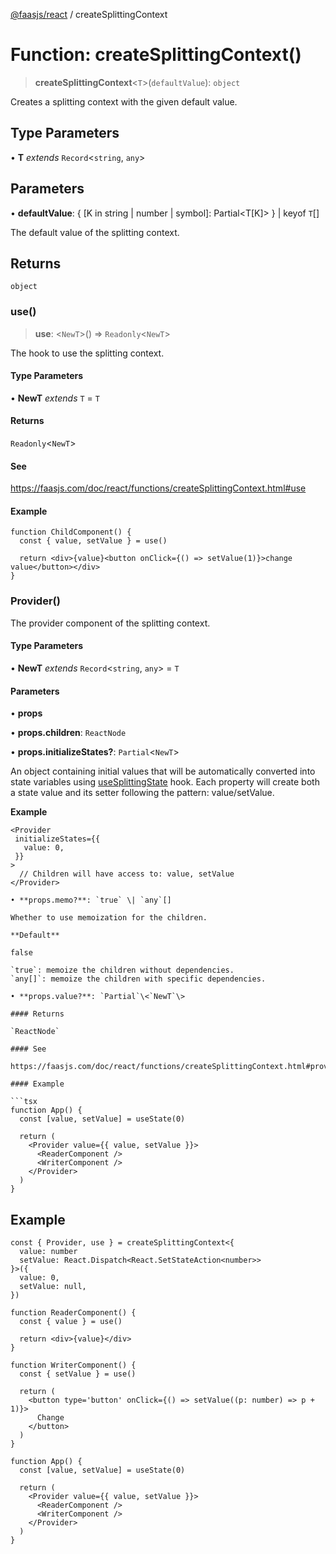 [@faasjs/react](../README.md) / createSplittingContext

# Function: createSplittingContext()

> **createSplittingContext**\<`T`\>(`defaultValue`): `object`

Creates a splitting context with the given default value.

## Type Parameters

• **T** *extends* `Record`\<`string`, `any`\>

## Parameters

• **defaultValue**: \{ \[K in string \| number \| symbol\]: Partial\<T\[K\]\> \} \| keyof `T`[]

The default value of the splitting context.

## Returns

`object`

### use()

> **use**: \<`NewT`\>() => `Readonly`\<`NewT`\>

The hook to use the splitting context.

#### Type Parameters

• **NewT** *extends* `T` = `T`

#### Returns

`Readonly`\<`NewT`\>

#### See

https://faasjs.com/doc/react/functions/createSplittingContext.html#use

#### Example

```tsx
function ChildComponent() {
  const { value, setValue } = use()

  return <div>{value}<button onClick={() => setValue(1)}>change value</button></div>
}
```

### Provider()

The provider component of the splitting context.

#### Type Parameters

• **NewT** *extends* `Record`\<`string`, `any`\> = `T`

#### Parameters

• **props**

• **props.children**: `ReactNode`

• **props.initializeStates?**: `Partial`\<`NewT`\>

An object containing initial values that will be automatically converted into state variables using [useSplittingState](useSplittingState.md) hook. Each property will create both a state value and its setter following the pattern: value/setValue.

**Example**

```tsx
<Provider
 initializeStates={{
   value: 0,
 }}
>
  // Children will have access to: value, setValue
</Provider>

• **props.memo?**: `true` \| `any`[]

Whether to use memoization for the children.

**Default**

false

`true`: memoize the children without dependencies.
`any[]`: memoize the children with specific dependencies.

• **props.value?**: `Partial`\<`NewT`\>

#### Returns

`ReactNode`

#### See

https://faasjs.com/doc/react/functions/createSplittingContext.html#provider

#### Example

```tsx
function App() {
  const [value, setValue] = useState(0)

  return (
    <Provider value={{ value, setValue }}>
      <ReaderComponent />
      <WriterComponent />
    </Provider>
  )
}
```

## Example

```tsx
const { Provider, use } = createSplittingContext<{
  value: number
  setValue: React.Dispatch<React.SetStateAction<number>>
}>({
  value: 0,
  setValue: null,
})

function ReaderComponent() {
  const { value } = use()

  return <div>{value}</div>
}

function WriterComponent() {
  const { setValue } = use()

  return (
    <button type='button' onClick={() => setValue((p: number) => p + 1)}>
      Change
    </button>
  )
}

function App() {
  const [value, setValue] = useState(0)

  return (
    <Provider value={{ value, setValue }}>
      <ReaderComponent />
      <WriterComponent />
    </Provider>
  )
}
```
